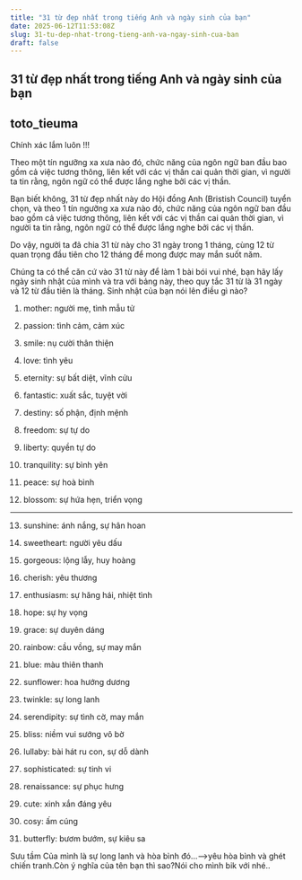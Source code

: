 ```yaml
---
title: "31 từ đẹp nhất trong tiếng Anh và ngày sinh của bạn"
date: 2025-06-12T11:53:08Z
slug: 31-tu-dep-nhat-trong-tieng-anh-va-ngay-sinh-cua-ban
draft: false
---
```


## 31 từ đẹp nhất trong tiếng Anh và ngày sinh của bạn

## toto_tieuma

Chính xác lắm luôn !!!
 
Theo một tín ngưỡng xa xưa nào đó, chức năng của ngôn ngữ ban đầu bao gồm cả việc tương thông, liên kết với các vị thần cai quản thời gian, vì người ta tin rằng, ngôn ngữ có thể được lắng nghe bởi các vị thần.
 
Bạn biết không, 31 từ đẹp nhất này do Hội đồng Anh (Bristish Council) tuyển chọn, và theo 1 tín ngưỡng xa xưa nào đó, chức năng của ngôn ngữ ban đầu bao gồm cả việc tương thông, liên kết với các vị thần cai quản thời gian, vì người ta tin rằng, ngôn ngữ có thể được lắng nghe bởi các vị thần.
 
Do vậy, người ta đã chia 31 từ này cho 31 ngày trong 1 tháng, cùng 12 từ quan trọng đầu tiên cho 12 tháng để mong được may mắn suốt năm.
 
Chúng ta có thể căn cứ vào 31 từ này để làm 1 bài bói vui nhé, bạn hãy lấy ngày sinh nhật của mình và tra với bảng này, theo quy tắc 31 từ là 31 ngày và 12 từ đầu tiên là tháng. Sinh nhật của bạn nói lên điều gì nào?
 
 
 
01. mother: người mẹ, tình mẫu tử
 
02. passion: tình cảm, cảm xúc
 
03. smile: nụ cười thân thiện
 
04. love: tình yêu
 
05. eternity: sự bất diệt, vĩnh cửu
 
06. fantastic: xuất sắc, tuyệt vời
 
07. destiny: số phận, định mệnh
 
08. freedom: sự tự do
 
09. liberty: quyền tự do
 
10. tranquility: sự bình yên
 
11. peace: sự hoà bình
 
12. blossom: sự hứa hẹn, triển vọng 
 
-----------------------------------------------------
 
13. sunshine: ánh nắng, sự hân hoan
 
14. sweetheart: người yêu dấu
 
15. gorgeous: lộng lẫy, huy hoàng
 
16. cherish: yêu thương
 
17. enthusiasm: sự hăng hái, nhiệt tình
 
18. hope: sự hy vọng
 
19. grace: sự duyên dáng
 
20. rainbow: cầu vồng, sự may mắn
 
21. blue: màu thiên thanh
 
22. sunflower: hoa hướng dương
 
23. twinkle: sự long lanh
 
24. serendipity: sự tình cờ, may mắn
 
25. bliss: niềm vui sướng vô bờ
 
26. lullaby: bài hát ru con, sự dỗ dành
 
27. sophisticated: sự tinh vi
 
28. renaissance: sự phục hưng
 
29. cute: xinh xắn đáng yêu
 
30. cosy: ấm cúng
 
31. butterfly: bươm bướm, sự kiêu sa
 
 
Sưu tầm
Của mình là sự long lanh và hòa bình đó...-->yêu hòa bình và ghét chiến tranh.Còn ý nghĩa của tên bạn thì sao?Nói cho mình bik với nhé..